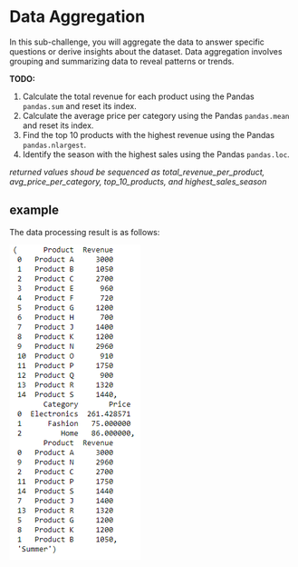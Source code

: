 # Data Aggregation
In this sub-challenge, you will aggregate the data to answer specific questions or derive insights about the dataset. Data aggregation involves grouping and summarizing data to reveal patterns or trends.

**TODO:**
1. Calculate the total revenue for each product using the Pandas `pandas.sum` and reset its index.
2. Calculate the average price per category using the Pandas `pandas.mean` and reset its index.
3. Find the top 10 products with the highest revenue using the Pandas `pandas.nlargest`.
4. Identify the season with the highest sales using the Pandas `pandas.loc`.


*returned values shoud be sequenced as total_revenue_per_product, avg_price_per_category, top_10_products, and highest_sales_season*

## example
The data processing result is as follows:

![feature_engineering_result_image](assets/data_aggregation_result.png)